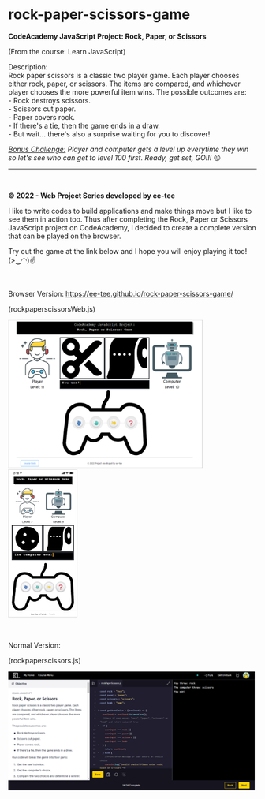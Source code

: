 # rock-paper-scissors-game
<b>CodeAcademy JavaScript Project: Rock, Paper, or Scissors</b>
<p>(From the course: Learn JavaScript)</p>

<p>Description: <br>
Rock paper scissors is a classic two player game. Each player chooses either rock, paper, or scissors. The items are compared, and whichever player chooses the more powerful item wins. The possible outcomes are: <br>
- Rock destroys scissors. <br>
- Scissors cut paper. <br>
- Paper covers rock. <br>
- If there's a tie, then the game ends in a draw. <br>
- But wait... there's also a surprise waiting for you to discover! </p>
<p><em><u>Bonus Challenge:</u> Player and computer gets a level up everytime they win so let's see who can get to level 100 first. Ready, get set, GO!!! </em>😝</p>

<hr><br>
<p><b>© 2022 - Web Project Series developed by ee-tee</b></p>
<p>I like to write codes to build applications and make things move but I like to see them in action too. Thus after completing the Rock, Paper or Scissors JavaScript project on CodeAcademy, I decided to create a complete version that can be played on the browser.</p>
<p>Try out the game at the link below and I hope you will enjoy playing it too! (>‿◠)✌</p>

<br>
<p>Browser Version: <a href="https://ee-tee.github.io/rock-paper-scissors-game/">https://ee-tee.github.io/rock-paper-scissors-game/</a></p>
<p>(rockpaperscissorsWeb.js)</p>
<p>
<span><img src="RockPaperScissors(BrowserVersion).png" width="auto" height="300"></span>
<span><img src="RockPaperScissors(BrowserMobile).png" width="auto" height="300"></span>
</p>

<br>
<p>Normal Version:</p>
<p>(rockpaperscissors.js)</p>
<p><img src="RockPaperScissors(CodeAcademy).png" width="500" height="auto"></p>